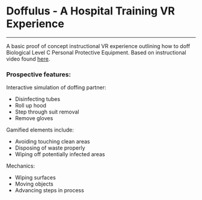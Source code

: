 # Doffulus - A Hospital Training VR Experience
-------------------------------

A basic proof of concept instructional VR experience outlining how to doff Biological Level C Personal Protective Equipment. Based on instructional video found [here](https://www.youtube.com/watch?v=ls69Tib1PjU).

### Prospective features:

Interactive simulation of doffing partner:
* Disinfecting tubes
* Roll up hood
* Step through suit removal
* Remove gloves

Gamified elements include:
* Avoiding touching clean areas
* Disposing of waste properly
* Wiping off potentially infected areas

Mechanics:
* Wiping surfaces
* Moving objects
* Advancing steps in process